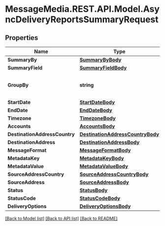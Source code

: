 # MessageMedia.REST.API.Model.AsyncDeliveryReportsSummaryRequest
## Properties

Name | Type | Description | Notes
------------ | ------------- | ------------- | -------------
**SummaryBy** | [**SummaryByBody**](SummaryByBody.md) |  | [optional] 
**SummaryField** | [**SummaryFieldBody**](SummaryFieldBody.md) |  | [optional] 
**GroupBy** | **string** | Field to group results set by | [optional] 
**StartDate** | [**StartDateBody**](StartDateBody.md) |  | [optional] 
**EndDate** | [**EndDateBody**](EndDateBody.md) |  | [optional] 
**Timezone** | [**TimezoneBody**](TimezoneBody.md) |  | [optional] 
**Accounts** | [**AccountsBody**](AccountsBody.md) |  | [optional] 
**DestinationAddressCountry** | [**DestinationAddressCountryBody**](DestinationAddressCountryBody.md) |  | [optional] 
**DestinationAddress** | [**DestinationAddressBody**](DestinationAddressBody.md) |  | [optional] 
**MessageFormat** | [**MessageFormatBody**](MessageFormatBody.md) |  | [optional] 
**MetadataKey** | [**MetadataKeyBody**](MetadataKeyBody.md) |  | [optional] 
**MetadataValue** | [**MetadataValueBody**](MetadataValueBody.md) |  | [optional] 
**SourceAddressCountry** | [**SourceAddressCountryBody**](SourceAddressCountryBody.md) |  | [optional] 
**SourceAddress** | [**SourceAddressBody**](SourceAddressBody.md) |  | [optional] 
**Status** | [**StatusBody**](StatusBody.md) |  | [optional] 
**StatusCode** | [**StatusCodeBody**](StatusCodeBody.md) |  | [optional] 
**DeliveryOptions** | [**DeliveryOptionsBody**](DeliveryOptionsBody.md) |  | [optional] 

[[Back to Model list]](../README.md#documentation-for-models) [[Back to API list]](../README.md#documentation-for-api-endpoints) [[Back to README]](../README.md)

